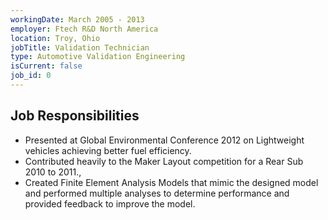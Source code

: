 ```yaml
---
workingDate: March 2005 - 2013
employer: Ftech R&D North America
location: Troy, Ohio
jobTitle: Validation Technician
type: Automotive Validation Engineering
isCurrent: false
job_id: 0
---
```


## Job Responsibilities

- Presented at Global Environmental Conference 2012 on Lightweight vehicles achieving better fuel efficiency.
- Contributed heavily to the Maker Layout competition for a Rear Sub 2010 to 2011.,
- Created Finite Element Analysis Models that mimic the designed model and performed multiple analyses to determine performance and provided feedback to improve the model.
